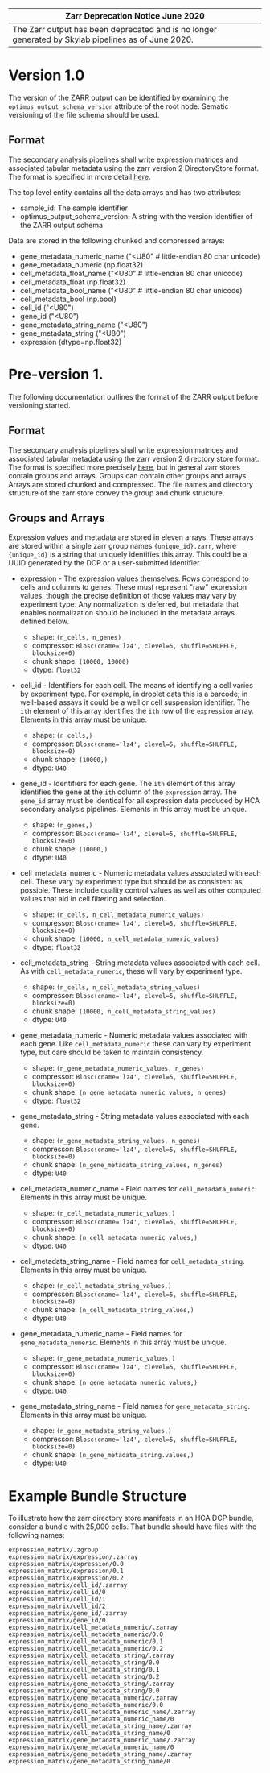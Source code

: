 | Zarr Deprecation Notice June 2020 |
| --- |
| The Zarr output has been deprecated and is no longer generated by Skylab pipelines as of June 2020. |

# Version 1.0
The version of the ZARR output can be identified by examining the `optimus_output_schema_version` attribute of the root node. Sematic versioning of the file schema should be used.

## Format

The secondary analysis pipelines shall write expression matrices and associated tabular metadata using the zarr version 2 DirectoryStore format. The format is specified in more detail [here](https://zarr.readthedocs.io/en/stable/spec/v2.html).

The top level entity contains all the data arrays and has two attributes:

- sample_id: The sample identifier
- optimus_output_schema_version: A string with the version identifier of the ZARR output schema

Data are stored in the following chunked and compressed arrays:

- gene_metadata_numeric_name ("<U80" # little-endian 80 char unicode)
- gene_metadata_numeric (np.float32)
- cell_metadata_float_name ("<U80"  # little-endian 80 char unicode)
- cell_metadata_float (np.float32)
- cell_metadata_bool_name ("<U80"  # little-endian 80 char unicode)
- cell_metadata_bool (np.bool)
- cell_id ("<U80")
- gene_id ("<U80")
- gene_metadata_string_name ("<U80")
- gene_metadata_string ("<U80")
- expression (dtype=np.float32)

# Pre-version 1.
The following documentation outlines the format of the ZARR output before versioning started.


## Format

The secondary analysis pipelines shall write expression matrices and associated tabular metadata using the zarr version 2 directory store format. The format is specified more precisely [here](https://zarr.readthedocs.io/en/stable/spec/v2.html), but in general zarr stores contain groups and arrays. Groups can contain other groups and arrays. Arrays are stored chunked and compressed. The file names and directory structure of the zarr store convey the group and chunk structure.

## Groups and Arrays

Expression values and metadata are stored in eleven arrays. These arrays are stored within a single zarr group names `{unique_id}.zarr`, where `{unique_id}` is a string that uniquely identifies this array. This could be a UUID generated by the DCP or a user-submitted identifier.

- expression - The expression values themselves. Rows correspond to cells and columns to genes. These must represent "raw" expression values, though the precise definition of those values may vary by experiment type. Any normalization is deferred, but metadata that enables normalization should be included in the
  metadata arrays defined below.
  - shape: `(n_cells, n_genes)`
  - compressor: `Blosc(cname='lz4', clevel=5, shuffle=SHUFFLE, blocksize=0)`
  - chunk shape: `(10000, 10000)`
  - dtype: `float32`

- cell_id - Identifiers for each cell. The means of identifying a cell varies by experiment type. For example, in droplet data this is a barcode; in well-based assays it could be a well or cell suspension identifier. The `ith` element of this array identifies the `ith` row of the `expression` array. Elements in this array must be unique.
  - shape: `(n_cells,)`
  - compressor: `Blosc(cname='lz4', clevel=5, shuffle=SHUFFLE, blocksize=0)`
  - chunk shape: `(10000,)`
  - dtype: `U40`

- gene_id - Identifiers for each gene. The `ith` element of this array identifies the gene at the `ith` column of the `expression` array. The `gene_id` array must be identical for all expression data produced by HCA secondary analysis pipelines. Elements in this array must be unique.
  - shape: `(n_genes,)`
  - compressor: `Blosc(cname='lz4', clevel=5, shuffle=SHUFFLE, blocksize=0)`
  - chunk shape: `(10000,)`
  - dtype: `U40`

- cell_metadata_numeric - Numeric metadata values associated with each cell. These vary by experiment type but should be as consistent as possible. These include quality control values as well as other computed values that aid in cell filtering and selection.
  - shape: `(n_cells, n_cell_metadata_numeric_values)`
  - compressor: `Blosc(cname='lz4', clevel=5, shuffle=SHUFFLE, blocksize=0)`
  - chunk shape: `(10000, n_cell_metadata_numeric_values)`
  - dtype: `float32`

- cell_metadata_string - String metadata values associated with each cell. As with `cell_metadata_numeric`, these will vary by experiment type.
  - shape: `(n_cells, n_cell_metadata_string_values)`
  - compressor: `Blosc(cname='lz4', clevel=5, shuffle=SHUFFLE, blocksize=0)`
  - chunk shape: `(10000, n_cell_metadata_string_values)`
  - dtype: `U40`

- gene_metadata_numeric - Numeric metadata values associated with each gene. Like `cell_metadata_numeric` these can vary by experiment type, but care should be taken to maintain consistency. 
  - shape: `(n_gene_metadata_numeric_values, n_genes)`
  - compressor: `Blosc(cname='lz4', clevel=5, shuffle=SHUFFLE, blocksize=0)`
  - chunk shape: `(n_gene_metadata_numeric_values, n_genes)`
  - dtype: `float32`

- gene_metadata_string - String metadata values associated with each gene.
  - shape: `(n_gene_metadata_string_values, n_genes)`
  - compressor: `Blosc(cname='lz4', clevel=5, shuffle=SHUFFLE, blocksize=0)`
  - chunk shape: `(n_gene_metadata_string_values, n_genes)`
  - dtype: `U40`

- cell_metadata_numeric_name - Field names for `cell_metadata_numeric`. Elements in this array must be unique.
  - shape: `(n_cell_metadata_numeric_values,)`
  - compressor: `Blosc(cname='lz4', clevel=5, shuffle=SHUFFLE, blocksize=0)`
  - chunk shape: `(n_cell_metadata_numeric_values,)`
  - dtype: `U40`

- cell_metadata_string_name - Field names for `cell_metadata_string`. Elements in this array must be unique.
  - shape: `(n_cell_metadata_string_values,)`
  - compressor: `Blosc(cname='lz4', clevel=5, shuffle=SHUFFLE, blocksize=0)`
  - chunk shape: `(n_cell_metadata_string_values,)`
  - dtype: `U40`

- gene_metadata_numeric_name - Field names for `gene_metadata_numeric`. Elements in this array must be unique.
  - shape: `(n_gene_metadata_numeric_values,)`
  - compressor: `Blosc(cname='lz4', clevel=5, shuffle=SHUFFLE, blocksize=0)`
  - chunk shape: `(n_gene_metadata_numeric_values,)`
  - dtype: `U40`

- gene_metadata_string_name - Field names for `gene_metadata_string`. Elements in this array must be unique.
  - shape: `(n_gene_metadata_string_values,)`
  - compressor: `Blosc(cname='lz4', clevel=5, shuffle=SHUFFLE, blocksize=0)`
  - chunk shape: `(n_gene_metadata_string.values,)`
  - dtype: `U40`

# Example Bundle Structure

To illustrate how the zarr directory store manifests in an HCA DCP bundle,
consider a bundle with 25,000 cells. That bundle should have files with the
following names:

```
expression_matrix/.zgroup
expression_matrix/expression/.zarray
expression_matrix/expression/0.0
expression_matrix/expression/0.1
expression_matrix/expression/0.2
expression_matrix/cell_id/.zarray
expression_matrix/cell_id/0
expression_matrix/cell_id/1
expression_matrix/cell_id/2
expression_matrix/gene_id/.zarray
expression_matrix/gene_id/0
expression_matrix/cell_metadata_numeric/.zarray
expression_matrix/cell_metadata_numeric/0.0
expression_matrix/cell_metadata_numeric/0.1
expression_matrix/cell_metadata_numeric/0.2
expression_matrix/cell_metadata_string/.zarray
expression_matrix/cell_metadata_string/0.0
expression_matrix/cell_metadata_string/0.1
expression_matrix/cell_metadata_string/0.2
expression_matrix/gene_metadata_string/.zarray
expression_matrix/gene_metadata_string/0.0
expression_matrix/gene_metadata_numeric/.zarray
expression_matrix/gene_metadata_numeric/0.0
expression_matrix/cell_metadata_numeric_name/.zarray
expression_matrix/cell_metadata_numeric_name/0
expression_matrix/cell_metadata_string_name/.zarray
expression_matrix/cell_metadata_string_name/0
expression_matrix/gene_metadata_numeric_name/.zarray
expression_matrix/gene_metadata_numeric_name/0
expression_matrix/gene_metadata_string_name/.zarray
expression_matrix/gene_metadata_string_name/0
```
